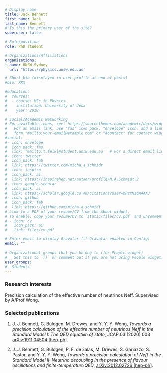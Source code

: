 ```yaml
---
# Display name
title: Jack Bennett
first_name: Jack
last_name: Bennett
# Is this the primary user of the site?
superuser: false

# Role/position
role: PhD student

# Organizations/Affiliations
organizations:
- name: UNSW Sydney
  url: "https://physics.unsw.edu.au"

# Short bio (displayed in user profile at end of posts)
#bio: XXX

#education:
#  courses:
#  - course: MSc in Physics
#    institution: University of Jena
#    year: 2018

# Social/Academic Networking
# For available icons, see: https://sourcethemes.com/academic/docs/widgets/#icons
#   For an email link, use "fas" icon pack, "envelope" icon, and a link in the
#   form "mailto:your-email@example.com" or "#contact" for contact widget.
#social:
#- icon: envelope
#  icon_pack: fas
#  link: 'mailto:t.felkl@student.unsw.edu.au'  # For a direct email link, use "mailto:test@example.org". #contact
#- icon: twitter
#  icon_pack: fab
#  link: https://twitter.com/micha_a_schmidt
#- icon: inspire
#  icon_pack: ai
#  link: https://inspirehep.net/author/profile/M.A.Schmidt.2
#- icon: google-scholar
#  icon_pack: ai
#  link: https://scholar.google.co.uk/citations?user=bPztMIoAAAAJ
#- icon: github
#  icon_pack: fab
#  link: https://github.com/micha-a-schmidt
# Link to a PDF of your resume/CV from the About widget.
# To enable, copy your resume/CV to `static/files/cv.pdf` and uncomment the lines below.  
# - icon: cv
#   icon_pack: ai
#   link: files/cv.pdf

# Enter email to display Gravatar (if Gravatar enabled in Config)
email: ""
  
# Organizational groups that you belong to (for People widget)
#   Set this to `[]` or comment out if you are not using People widget.  
user_groups:
#- Students
---
```

### Research interests
Precision calculation of the effective number of neutrinos Neff. Supervised by A/Prof Wong.

### Selected publications
1. J. J. Bennett, G. Buldgen, M. Drewes, and Y. Y. Y. Wong, *Towards a precision calculation of the effective number of neutrinos 
Neff in the Standard Model I: The QED equation of state*, JCAP 03 (2020) 003 [arXiv:1911.04504 [hep-ph]](https://arxiv.org/abs/1911.04504).

2. J. J. Bennett, G. Buldgen, P. F. de Salas, M. Drewes, S. Gariazzo, S. Pastor, and Y. Y. Y. Wong, *Towards a precision calculation of Neff in the Standard Model II: Neutrino decoupling in the presence of flavour oscillations and finite-temperature QED*, [arXiv:2012.02726 [hep-ph]](https://arxiv.org/abs/2012.02726).




